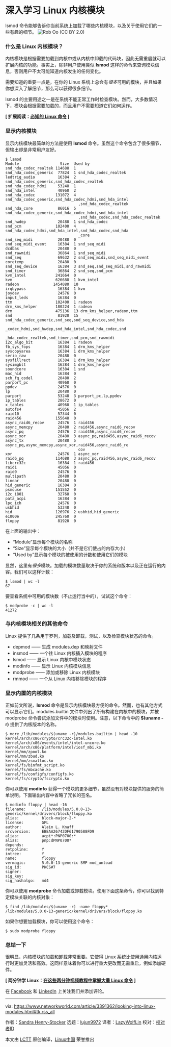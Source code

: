 [#]: collector: (lujun9972)
[#]: translator: (LazyWolfLin)
[#]: reviewer: ( )
[#]: publisher: ( )
[#]: url: ( )
[#]: subject: (Looking into Linux modules)
[#]: via: (https://www.networkworld.com/article/3391362/looking-into-linux-modules.html#tk.rss_all)
[#]: author: (Sandra Henry-Stocker https://www.networkworld.com/author/Sandra-Henry_Stocker/)

深入学习 Linux 内核模块
======
lsmod 命令能够告诉你当前系统上加载了哪些内核模块，以及关于使用它们的一些有趣的细节。
![Rob Oo \(CC BY 2.0\)][1]

### 什么是 Linux 内核模块？

内核模块是根据需要加载到内核中或从内核中卸载的代码块，因此无需重启就可以扩展内核的功能。事实上，除非用户使用类似 **lsmod** 这样的命令来查询模块信息，否则用户不太可能知道内核发生的任何变化。

需要知道的重要一点是，在你的 Linux 系统上总会有*很多*可用的模块，并且如果你想深入了解细节，那么可以获得很多细节。

lsmod 的主要用途之一是在系统不能正常工作时检查模块。然而，大多数情况下，模块会根据需要加载的，而且用户不需要知道它们如何运作。

**[ 扩展阅读：[必知的 Linux 命令][2] ]**

### 显示内核模块

显示内核模块最简单的方法是使用 **lsmod** 命令。虽然这个命令包含了很多细节，但输出却是非常用户友好。

```
$ lsmod
Module                  Size  Used by
snd_hda_codec_realtek 114688  1
snd_hda_codec_generic  77824  1 snd_hda_codec_realtek
ledtrig_audio          16384  2 snd_hda_codec_generic,snd_hda_codec_realtek
snd_hda_codec_hdmi     53248  1
snd_hda_intel          40960  2
snd_hda_codec         131072  4 snd_hda_codec_generic,snd_hda_codec_hdmi,snd_hda_intel
                                ,snd_hda_codec_realtek
snd_hda_core           86016  5 snd_hda_codec_generic,snd_hda_codec_hdmi,snd_hda_intel
                                ,snd_hda_codec,snd_hda_codec_realtek
snd_hwdep              20480  1 snd_hda_codec
snd_pcm               102400  4 snd_hda_codec_hdmi,snd_hda_intel,snd_hda_codec,snd_hda
                                _core
snd_seq_midi           20480  0
snd_seq_midi_event     16384  1 snd_seq_midi
dcdbas                 20480  0
snd_rawmidi            36864  1 snd_seq_midi
snd_seq                69632  2 snd_seq_midi,snd_seq_midi_event
coretemp               20480  0
snd_seq_device         16384  3 snd_seq,snd_seq_midi,snd_rawmidi
snd_timer              36864  2 snd_seq,snd_pcm
kvm_intel             241664  0
kvm                   626688  1 kvm_intel
radeon               1454080  10
irqbypass              16384  1 kvm
joydev                 24576  0
input_leds             16384  0
ttm                   102400  1 radeon
drm_kms_helper        180224  1 radeon
drm                   475136  13 drm_kms_helper,radeon,ttm
snd                    81920  15 snd_hda_codec_generic,snd_seq,snd_seq_device,snd_hda
                                 _codec_hdmi,snd_hwdep,snd_hda_intel,snd_hda_codec,snd
                                 _hda_codec_realtek,snd_timer,snd_pcm,snd_rawmidi
i2c_algo_bit           16384  1 radeon
fb_sys_fops            16384  1 drm_kms_helper
syscopyarea            16384  1 drm_kms_helper
serio_raw              20480  0
sysfillrect            16384  1 drm_kms_helper
sysimgblt              16384  1 drm_kms_helper
soundcore              16384  1 snd
mac_hid                16384  0
sch_fq_codel           20480  2
parport_pc             40960  0
ppdev                  24576  0
lp                     20480  0
parport                53248  3 parport_pc,lp,ppdev
ip_tables              28672  0
x_tables               40960  1 ip_tables
autofs4                45056  2
raid10                 57344  0
raid456               155648  0
async_raid6_recov      24576  1 raid456
async_memcpy           20480  2 raid456,async_raid6_recov
async_pq               24576  2 raid456,async_raid6_recov
async_xor              20480  3 async_pq,raid456,async_raid6_recov
async_tx               20480  5 async_pq,async_memcpy,async_xor,raid456,async_raid6_re
                                cov
xor                    24576  1 async_xor
raid6_pq              114688  3 async_pq,raid456,async_raid6_recov
libcrc32c              16384  1 raid456
raid1                  45056  0
raid0                  24576  0
multipath              20480  0
linear                 20480  0
hid_generic            16384  0
psmouse               151552  0
i2c_i801               32768  0
pata_acpi              16384  0
lpc_ich                24576  0
usbhid                 53248  0
hid                   126976  2 usbhid,hid_generic
e1000e                245760  0
floppy                 81920  0
```

在上面的输出中：

  * “Module”显示每个模块的名称
  * “Size”显示每个模块的大小（并不是它们使占的内存大小）
  * “Used by”显示每个模块的被使用的计数和使用它们的模块



显然，这里有*很多*模块。加载的模块数量取决于你的系统和版本以及正在运行的内容。我们可以这样计数：

```
$ lsmod | wc -l
67
```

要查看系统中可用的模块数（不止运行当中的），试试这个命令：

```
$ modprobe -c | wc -l
41272
```

### 与内核模块相关的其他命令

Linux 提供了几条用于罗列，加载及卸载，测试，以及检查模块状态的命令。

  * depmod —— 生成 modules.dep 和映射文件
  * insmod —— 一个往 Linux 内核插入模块的程序
  * lsmod —— 显示 Linux 内核中模块状态
  * modinfo —— 显示 Linux 内核模块信息
  * modprobe —— 添加或移除 Linux 内核模块
  * rmmod —— 一个从 Linux 内核移除模块的程序



### 显示内置的内核模块

正如前文所说，**lsmod** 命令是显示内核模块最方便的命令。然而，也有其他方式可以显示它们。modules.builtin 文件中列出了所有构建在内核中的模块，并被 modprobe 命令尝试添加文件中的模块时使用。注意，以下命令中的 **$(uname -r)** 提供了内核版本的名称。

```
$ more /lib/modules/$(uname -r)/modules.builtin | head -10
kernel/arch/x86/crypto/crc32c-intel.ko
kernel/arch/x86/events/intel/intel-uncore.ko
kernel/arch/x86/platform/intel/iosf_mbi.ko
kernel/mm/zpool.ko
kernel/mm/zbud.ko
kernel/mm/zsmalloc.ko
kernel/fs/binfmt_script.ko
kernel/fs/mbcache.ko
kernel/fs/configfs/configfs.ko
kernel/fs/crypto/fscrypto.ko
```

你可以使用 **modinfo** 获得一个模块的更多细节，虽然没有对模块提供的服务的简单说明。下面输出内容中省略了冗长的签名。

```
$ modinfo floppy | head -16
filename:       /lib/modules/5.0.0-13-generic/kernel/drivers/block/floppy.ko
alias:          block-major-2-*
license:        GPL
author:         Alain L. Knaff
srcversion:     EBEAA26742DF61790588FD9
alias:          acpi*:PNP0700:*
alias:          pnp:dPNP0700*
depends:
retpoline:      Y
intree:         Y
name:           floppy
vermagic:       5.0.0-13-generic SMP mod_unload
sig_id:         PKCS#7
signer:
sig_key:
sig_hashalgo:   md4
```

你可以使用 **modprobe** 命令加载或卸载模块。使用下面这条命令，你可以找到特定模块关联的内核对象：

```
$ find /lib/modules/$(uname -r) -name floppy*
/lib/modules/5.0.0-13-generic/kernel/drivers/block/floppy.ko
```

如果你想要加载模块，你可以使用这个命令：

```
$ sudo modprobe floppy
```

### 总结一下

很明显，内核模块的加载和卸载非常重要。它使得 Linux 系统比使用通用内核运行时更加灵活和高效。这同样意味着你可以进行重大更改而无需重启，例如添加硬件。

**[ 两分钟学 Linux：[在这些两分钟视频教程中掌握大量 Linux 命令][3] ]**

在 [Facebook][4] 和 [LinkedIn][5] 上关注我们并添加评论。

--------------------------------------------------------------------------------

via: https://www.networkworld.com/article/3391362/looking-into-linux-modules.html#tk.rss_all

作者：[Sandra Henry-Stocker][a]
选题：[lujun9972][b]
译者：[LazyWolfLin](https://github.com/LazyWolfLin)
校对：[校对者ID](https://github.com/校对者ID)

本文由 [LCTT](https://github.com/LCTT/TranslateProject) 原创编译，[Linux中国](https://linux.cn/) 荣誉推出

[a]: https://www.networkworld.com/author/Sandra-Henry_Stocker/
[b]: https://github.com/lujun9972
[1]: https://images.idgesg.net/images/article/2019/04/modules-100794941-large.jpg
[2]: https://www.networkworld.com/article/3391029/must-know-linux-commands.html
[3]: https://www.youtube.com/playlist?list=PL7D2RMSmRO9J8OTpjFECi8DJiTQdd4hua
[4]: https://www.facebook.com/NetworkWorld/
[5]: https://www.linkedin.com/company/network-world
